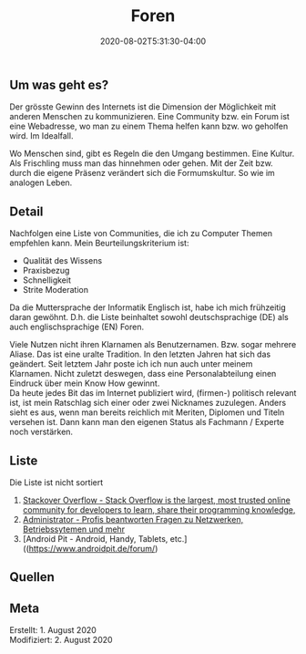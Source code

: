 ﻿---
title: "Foren"
date: 2020-08-02T5:31:30-04:00
categories:
  - praxis
tags:
  - forum
  - sammlung
---

## Um was geht es?  

Der grösste Gewinn des Internets ist die Dimension der Möglichkeit mit anderen Menschen zu kommunizieren. Eine Community bzw. ein Forum ist eine Webadresse, wo man zu einem Thema helfen kann bzw. wo geholfen wird. Im Idealfall.  

Wo Menschen sind, gibt es Regeln die den Umgang bestimmen. Eine Kultur. Als Frischling muss man das hinnehmen oder gehen. Mit der Zeit bzw. durch die eigene Präsenz verändert sich die Formumskultur. So wie im analogen Leben.  

## Detail

Nachfolgen eine Liste von Communities, die ich zu Computer Themen empfehlen kann. Mein Beurteilungskriterium ist:  
* Qualität des Wissens  
* Praxisbezug  
* Schnelligkeit  
* Strite Moderation  

Da die Muttersprache der Informatik Englisch ist, habe ich mich frühzeitig daran gewöhnt. D.h. die Liste beinhaltet sowohl deutschsprachige (DE) als auch englischsprachige (EN) Foren.  

Viele Nutzen nicht ihren Klarnamen als Benutzernamen. Bzw. sogar mehrere Aliase. Das ist eine uralte Tradition. In den letzten Jahren hat sich das geändert. Seit letztem Jahr poste ich ich nun auch unter meinem Klarnamen. Nicht zuletzt deswegen, dass eine Personalabteilung einen Eindruck über mein Know How gewinnt.  
Da heute jedes Bit das im Internet publiziert wird, (firmen-) politisch relevant ist, ist mein Ratschlag sich einer oder zwei Nicknames zuzulegen. Anders sieht es aus, wenn man bereits reichlich mit Meriten, Diplomen und Titeln versehen ist. Dann kann man den eigenen Status als Fachmann / Experte noch verstärken.  

## Liste

Die Liste ist nicht sortiert  

1. [Stackover Overflow <EN> - Stack Overflow is the largest, most trusted online community for developers to learn, share​ ​their programming ​knowledge,](https://stackoverflow.com/)  
2. [Administrator <DE> - Profis beantworten Fragen zu Netzwerken, Betriebssytemen und mehr](www.administrator.de)  
3. [Android Pit <DE> - Android, Handy, Tablets, etc.]((https://www.androidpit.de/forum/)


## Quellen  


## Meta

Erstellt:		1. August 2020  
Modifiziert:	2. August 2020
